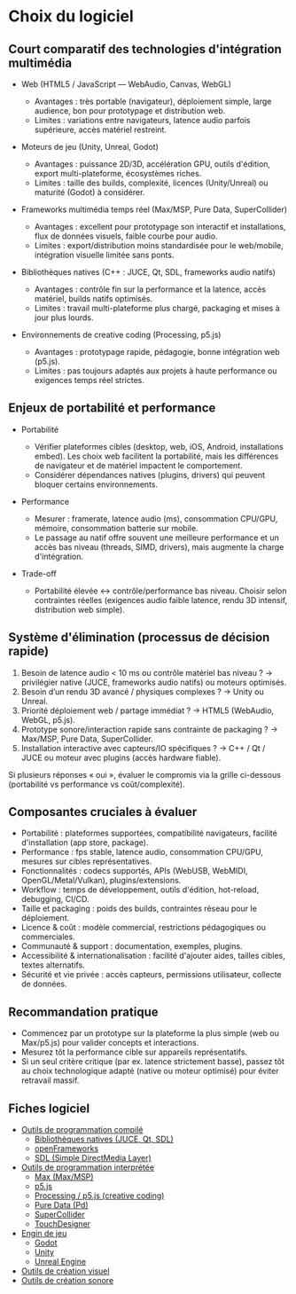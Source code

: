 # Choix du logiciel

## Court comparatif des technologies d'intégration multimédia

- Web (HTML5 / JavaScript — WebAudio, Canvas, WebGL)
  - Avantages : très portable (navigateur), déploiement simple, large audience, bon pour prototypage et distribution web.
  - Limites : variations entre navigateurs, latence audio parfois supérieure, accès matériel restreint.

- Moteurs de jeu (Unity, Unreal, Godot)
  - Avantages : puissance 2D/3D, accélération GPU, outils d'édition, export multi-plateforme, écosystèmes riches.
  - Limites : taille des builds, complexité, licences (Unity/Unreal) ou maturité (Godot) à considérer.

- Frameworks multimédia temps réel (Max/MSP, Pure Data, SuperCollider)
  - Avantages : excellent pour prototypage son interactif et installations, flux de données visuels, faible courbe pour audio.
  - Limites : export/distribution moins standardisée pour le web/mobile, intégration visuelle limitée sans ponts.

- Bibliothèques natives (C++ : JUCE, Qt, SDL, frameworks audio natifs)
  - Avantages : contrôle fin sur la performance et la latence, accès matériel, builds natifs optimisés.
  - Limites : travail multi-plateforme plus chargé, packaging et mises à jour plus lourds.

- Environnements de creative coding (Processing, p5.js)
  - Avantages : prototypage rapide, pédagogie, bonne intégration web (p5.js).
  - Limites : pas toujours adaptés aux projets à haute performance ou exigences temps réel strictes.


## Enjeux de portabilité et performance

- Portabilité
  - Vérifier plateformes cibles (desktop, web, iOS, Android, installations embed). Les choix web facilitent la portabilité, mais les différences de navigateur et de matériel impactent le comportement.
  - Considérer dépendances natives (plugins, drivers) qui peuvent bloquer certains environnements.

- Performance
  - Mesurer : framerate, latence audio (ms), consommation CPU/GPU, mémoire, consommation batterie sur mobile.
  - Le passage au natif offre souvent une meilleure performance et un accès bas niveau (threads, SIMD, drivers), mais augmente la charge d'intégration.

- Trade-off
  - Portabilité élevée ↔ contrôle/performance bas niveau. Choisir selon contraintes réelles (exigences audio faible latence, rendu 3D intensif, distribution web simple).


## Système d'élimination (processus de décision rapide)

1. Besoin de latence audio < 10 ms ou contrôle matériel bas niveau ? → privilégier native (JUCE, frameworks audio natifs) ou moteurs optimisés.
2. Besoin d’un rendu 3D avancé / physiques complexes ? → Unity ou Unreal.
3. Priorité déploiement web / partage immédiat ? → HTML5 (WebAudio, WebGL, p5.js).
4. Prototype sonore/interaction rapide sans contrainte de packaging ? → Max/MSP, Pure Data, SuperCollider.
5. Installation interactive avec capteurs/IO spécifiques ? → C++ / Qt / JUCE ou moteur avec plugins (accès hardware fiable).

Si plusieurs réponses « oui », évaluer le compromis via la grille ci-dessous (portabilité vs performance vs coût/complexité).


## Composantes cruciales à évaluer

- Portabilité : plateformes supportées, compatibilité navigateurs, facilité d'installation (app store, package). 
- Performance : fps stable, latence audio, consommation CPU/GPU, mesures sur cibles représentatives.
- Fonctionnalités : codecs supportés, APIs (WebUSB, WebMIDI, OpenGL/Metal/Vulkan), plugins/extensions.
- Workflow : temps de développement, outils d'édition, hot-reload, debugging, CI/CD.
- Taille et packaging : poids des builds, contraintes réseau pour le déploiement.
- Licence & coût : modèle commercial, restrictions pédagogiques ou commerciales.
- Communauté & support : documentation, exemples, plugins.
- Accessibilité & internationalisation : facilité d'ajouter aides, tailles cibles, textes alternatifs.
- Sécurité et vie privée : accès capteurs, permissions utilisateur, collecte de données.


## Recommandation pratique

- Commencez par un prototype sur la plateforme la plus simple (web ou Max/p5.js) pour valider concepts et interactions.
- Mesurez tôt la performance cible sur appareils représentatifs.
- Si un seul critère critique (par ex. latence strictement basse), passez tôt au choix technologique adapté (native ou moteur optimisé) pour éviter retravail massif.


## Fiches logiciel

<!-- start-replace-subnav -->
* [Outils de programmation compilé](/03-savoirs/01/02-logiciels/00-compile/)
    * [Bibliothèques natives (JUCE, Qt, SDL)](/03-savoirs/01/02-logiciels/00-compile/juce/)
    * [openFrameworks](/03-savoirs/01/02-logiciels/00-compile/openframeworks/)
    * [SDL (Simple DirectMedia Layer)](/03-savoirs/01/02-logiciels/00-compile/sdl/)
* [Outils de programmation interprétée ](/03-savoirs/01/02-logiciels/01-interprete/)
    * [Max (Max/MSP)](/03-savoirs/01/02-logiciels/01-interprete/max/)
    * [p5.js](/03-savoirs/01/02-logiciels/01-interprete/p5js/)
    * [Processing / p5.js (creative coding)](/03-savoirs/01/02-logiciels/01-interprete/processing/)
    * [Pure Data (Pd)](/03-savoirs/01/02-logiciels/01-interprete/pure-data/)
    * [SuperCollider](/03-savoirs/01/02-logiciels/01-interprete/supercollider/)
    * [TouchDesigner](/03-savoirs/01/02-logiciels/01-interprete/touchdesigner/)
* [Engin de jeu](/03-savoirs/01/02-logiciels/02-engin-de-jeux/)
    * [Godot](/03-savoirs/01/02-logiciels/02-engin-de-jeux/godot/)
    * [Unity](/03-savoirs/01/02-logiciels/02-engin-de-jeux/unity/)
    * [Unreal Engine](/03-savoirs/01/02-logiciels/02-engin-de-jeux/unreal/)
* [Outils de création visuel](/03-savoirs/01/02-logiciels/10-creation-visuelle/)
* [Outils de création sonore](/03-savoirs/01/02-logiciels/20-creation-sonore/)
<!-- end-replace-subnav -->



